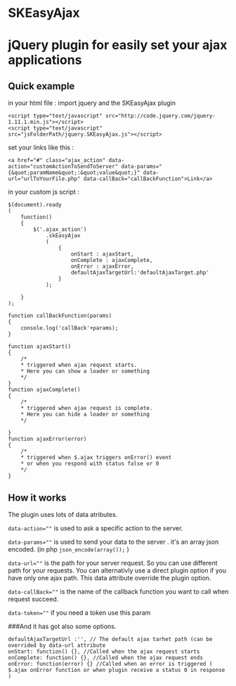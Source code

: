 SKEasyAjax
==========

# jQuery plugin for easily set your ajax applications

## Quick example

in your html file :
import jquery and the SKEasyAjax plugin
```
<script type="text/javascript" src="http://code.jquery.com/jquery-1.11.1.min.js"></script>
<script type="text/javascript" src="jsFolderPath/jquery.SKEasyAjax.js"></script>
```
set your links like this :
```
<a href="#" class="ajax_action" data-action="customActionToSendToServer" data-params="{&quot;paramName&quot;:&quot;value&quot;}" data-url="urlToYourFile.php" data-callBack="callBackFunction">Link</a>
```

in your custom js script :
```
$(document).ready
(
    function()
    {
        $('.ajax_action')
            .skEasyAjax
            (
                {
                    onStart : ajaxStart,
                    onComplete : ajaxComplete,
                    onError : ajaxError,
                    defaultAjaxTargetUrl:'defaultAjaxTarget.php'
                }
            );

    }
);

function callBackFunction(params)
{
    console.log('callBack'+params);
}

function ajaxStart()
{
    /*
    * triggered when ajax request starts.
    * Here you can show a loader or something
    */
}
function ajaxComplete()
{
    /*
    * triggered when ajax request is complete.
    * Here you can hide a loader or something
    */
    
}
function ajaxError(error)
{
    /*
    * triggered when $.ajax triggers onError() event 
    * or when you respond with status false or 0
    */
}
```

## How it works

The plugin uses lots of data atributes.

`data-action=""` is used to ask a specific action to the server.

`data-params=""` is used to send your data to the server . it's an array json encoded. (in php `json_encode(array());` )

`data-url=""` is the path for your server request. So you can use different path for your requests. You can alternativly use a direct plugin option if you have only one ajax path. This data attribute override the plugin option.

`data-callBack=""` is the name of the callback function you want to call when request succeed. 

`data-token=""` if you need a token use this param


###And it has got also some options.

```
defaultAjaxTargetUrl :'', // The default ajax tarhet path (can be overrided by data-url attribute
onStart: function() {}, //Called when the ajax request starts
onComplete: function() {}, //Called when the ajax request ends
onError: function(error) {} //Called when an error is triggered ( $.ajax onError function or when plugin receive a status 0 in response )
```